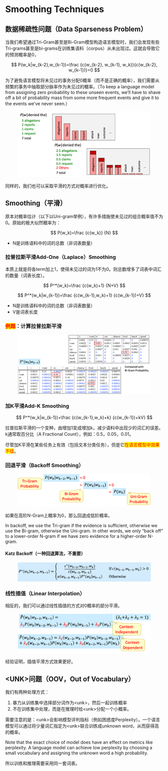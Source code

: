 # Smoothing Techniques

## 数据稀疏性问题（Data Sparseness Problem）

当我们希望通过Tri-Gram甚至是Bi-Gram模型构造语言模型时，我们会发现有些Tri-grams甚至是bi-grams在训练集语料（corpus）从未出现过。这就会导致它的预测概率是0，

$$
P(w_k|w_{k-2},w_{k-1})=\frac {c(w_{k-2}, w_{k-1}, w_k)}{c(w_{k-2}, w_{k-1})}=0
$$

为了避免语言模型将未见过的事务分配0概率（而不是正确的概率），我们需要从频繁的事务中抽取部分脉率作为未见过的概率。（To keep a language model from assigning zero probability to these unseen events, we’ll have to shave off a bit of probability mass from some more frequent events and give it to the events we’ve never seen.）

<figure><img src="../../.gitbook/assets/image (13).png" alt=""><figcaption></figcaption></figure>

同样的，我们也可以采取平滑的方式对概率进行优化。

## Smoothing（平滑）

原本对概率估计（以下以Uni-gram举例），有许多措施使未见过的组合概率值不为0。原始的极大似然概率为：

$$
P(w_k)=\frac {c(w_k)} {N}
$$

* N是训练语料中的词的总数（非词表数量）

### 拉普拉斯平滑Add-One（Laplace）Smoothing

本质上就是将各term加上1，使得未见过的词为1不为0。则总数增多了词表中词汇的数量（词表长度）。

$$
P^*(w_k)=\frac {c(w_k)+1} {N+V}
$$

$$
P^*(w_k|w_{k-1})=\frac {c(w_{k-1},w_k)+1} {c(w_{k-1})+V}
$$

* N是训练语料中的词的总数（非词表数量）
* V是词表长度

### <mark style="color:red;">例题</mark>：计算拉普拉斯平滑

<figure><img src="../../.gitbook/assets/image (5) (1).png" alt=""><figcaption></figcaption></figure>

### 加K平滑Add-K Smoothing

$$
P^*(w_k|w_{k-1})=\frac {c(w_{k-1},w_k)+k} {c(w_{k-1})+kV}
$$

拉普拉斯平滑的一个变种，由增加1变成增加k，减少语料中出现少的词汇的误差。k通常取百分比（A Fractional Count），例如：0.5，0.05，0.01。

尽管加K平滑在某些任务上有效（包括文本分类任务），但是它<mark style="color:red;">在语言模型中效果不佳</mark>。

### 回退平滑（Backoff Smoothing）

<figure><img src="../../.gitbook/assets/image (1) (1) (1) (1) (1) (1) (1) (1).png" alt=""><figcaption></figcaption></figure>

如果在高阶N-Gram上概率为0，那么回退成低阶概率。

In backoff, we use the Tri-gram if the evidence is sufficient, otherwise we use the Bi-gram, otherwise the Uni-gram. In other words, we only “back off” to a lower-order N-gram if we have zero evidence for a higher-order N-gram.

#### Katz Backoff（一种回退算法，不重要）

<figure><img src="../../.gitbook/assets/image (4) (1) (1).png" alt=""><figcaption></figcaption></figure>

### 线性插值（Linear Interpolation）

相反的，我们可以通过线性插值的方式对0概率的部分平滑。

<figure><img src="../../.gitbook/assets/image (5) (1) (1).png" alt=""><figcaption></figcaption></figure>

经验证明，插值平滑方式效果更好。

## \<UNK>问题（OOV，Out of Vocabulary）

我们有两种处理方式：

1. 暴力从训练集中选择部分词作为\<unk>，然后一起训练概率
2. 不在训练集中处理，而是在推理时给\<unk>分配一个小概率。

需要注意的是：\<unk>会影响模型评判指标（例如困惑度Perplexity）。一个语言模型可以通过将少量词汇指定为\<unk>联合训练成unknown word，从而获得高的概率。

Note that the exact choice of model does have an effect on metrics like perplexity. A language model can achieve low perplexity by choosing a small vocabulary and assigning the unknown word a high probability.

所以训练和推理需要采用同一套词表。
